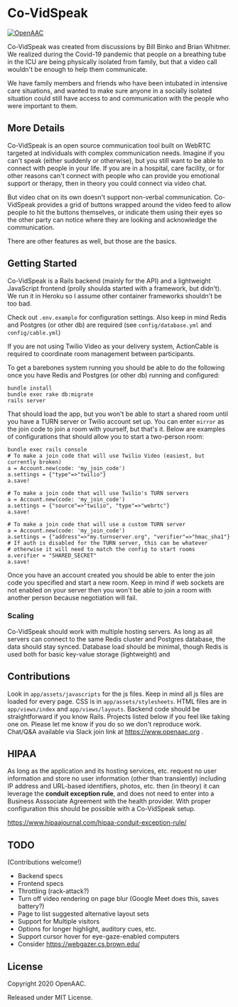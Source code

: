 # Co-VidSpeak
[![OpenAAC](https://www.openaac.org/images//OpenAAC-advocate-blue.svg)](https://www.openaac.org/advocates.html)

Co-VidSpeak was created from discussions by Bill Binko and
Brian Whitmer. We realized during the Covid-19 pandemic that
people on a breathing tube in the ICU are being physically 
isolated from family, but that a video call wouldn't be enough
to help them communicate.

We have family members and friends
who have been intubated in intensive care situations, and
wanted to make sure anyone in a socially isolated situation
could still have access to and communication with the 
people who were important to them.

## More Details
Co-VidSpeak is an open source communication tool built on 
WebRTC targeted at individuals with complex communication
needs. Imagine if you can't speak (either suddenly or
otherwise), but you still want to be able to connect with
people in your life. If you are in a hospital, care facility, 
or for other reasons can't connect with people who can 
provide you emotional support or therapy, then in theory
you could connect via video chat.

But video chat on its own doesn't support non-verbal 
communication. Co-VidSpeak provides a grid of buttons
wrapped around the video feed to allow people to hit
the buttons themselves, or indicate them using their
eyes so the other party can notice where they are looking
and acknowledge the communication.

There are other features as well, but those are the basics.

## Getting Started

Co-VidSpeak is a Rails backend (mainly for the API) and a
lightweight JavaScript frontend (prolly shoulda started
with a framework, but didn't). We run it in Heroku so I 
assume other container frameworks shouldn't be too bad.

Check out `.env.example` for configuration settings. Also 
keep in mind Redis and Postgres (or other db) are 
required (see `config/database.yml` and `config/cable.yml`)

If you are not using Twilio Video as your delivery system,
ActionCable is required to coordinate room management
between participants.

To get a barebones system running you should be able to do
the following once you have Redis and Postgres (or other db) running
and configured:

```
bundle install
bundle exec rake db:migrate
rails server
```

That should load the app, but you won't be able to start
a shared room until you have a TURN server or Twilio account
set up. You can enter `mirror` as the join code to join
a room with yourself, but that's it.
Below are examples of configurations that should
allow you to start a two-person room:

```
bundle exec rails console
# To make a join code that will use Twilio Video (easiest, but currently broken)
a = Account.new(code: 'my_join_code')
a.settings = {"type"=>"twilio"}
a.save!

# To make a join code that will use Twilio's TURN servers
a = Account.new(code: 'my_join_code')
a.settings = {"source"=>"twilio", "type"=>"webrtc"}
a.save!

# To make a join code that will use a custom TURN server
a = Account.new(code: 'my_join_code')
a.settings = {"address"=>"my.turnserver.org", "verifier"=>"hmac_sha1"}
# If auth is disabled for the TURN server, this can be whatever
# otherwise it will need to match the config to start rooms
a.verifier = "SHARED_SECRET"
a.save!
```

Once you have an account created you should be able to enter
the join code you specified and start a new room. Keep in mind
if web sockets are not enabled on your server then you won't
be able to join a room with another person because negotiation
will fail.

### Scaling

Co-VidSpeak should work with multiple hosting servers. As long
as all servers can connect to the same Redis cluster and
Postgres database, the data should stay synced. Database
load should be minimal, though Redis is used both for 
basic key-value storage (lightweight) and 

## Contributions
Look in `app/assets/javascripts` for the js files. Keep
in mind all js files are loaded for every page. CSS is
in `app/assets/stylesheets`. HTML files are in
`app/views/index` and `app/views/layouts`. Backend code
should be straightforward if you know Rails. Projects
listed below if you feel like taking one on. Please let me
know if you do so we don't reproduce work. Chat/Q&A available
via Slack join link at https://www.openaac.org .

## HIPAA

As long as the application and its hosting services, etc. 
request no user information and store no user information 
(other than transiently) including IP address and URL-based 
identifiers, photos, etc.
then (in theory) it can leverage the 
<b>conduit exception rule</b>, and 
does not need to enter into a Business Asssociate 
Agreement with the health provider. With proper configuration
this should be possible with a Co-VidSpeak setup.

https://www.hipaajournal.com/hipaa-conduit-exception-rule/

## TODO
(Contributions welcome!)
- Backend specs
- Frontend specs
- Throttling (rack-attack?)
- Turn off video rendering on page blur (Google Meet does this, saves battery?)
- Page to list suggested alternative layout sets
- Support for Multiple visitors
- Options for longer highlight, auditory cues, etc.
- Support cursor hover for eye-gaze-enabled computers
- Consider https://webgazer.cs.brown.edu/

## License

Copyright 2020 OpenAAC.

Released under MIT License.